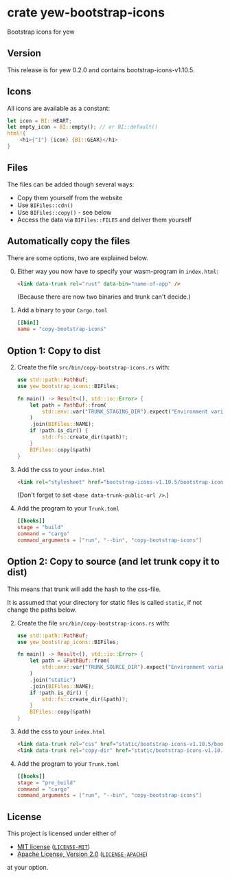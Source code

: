 # crate yew-bootstrap-icons

<!-- cargo-rdme start -->

Bootstrap icons for yew

## Version

This release is for yew 0.2.0 and contains bootstrap-icons-v1.10.5.

## Icons

All icons are available as a constant:
```rust
let icon = BI::HEART;
let empty_icon = BI::empty(); // or BI::default()
html!{
    <h1>{"I"} {icon} {BI::GEAR}</h1>
}
```

## Files

The files can be added though several ways:

* Copy them yourself from the website
* Use `BIFiles::cdn()`
* Use `BIFiles::copy()` - see below
* Access the data via `BIFiles::FILES` and deliver them yourself

## Automatically copy the files

There are some options, two are explained below.

0. Either way you now have to specify your wasm-program in `index.html`:
   ```html
   <link data-trunk rel="rust" data-bin="name-of-app" />
   ```
   (Because there are now two binaries and trunk can't decide.)

1. Add a binary to your `Cargo.toml`
   ```toml
   [[bin]]
   name = "copy-bootstrap-icons"
   ```

## Option 1: Copy to dist

2. Create the file `src/bin/copy-bootstrap-icons.rs` with:
   ```rust
   use std::path::PathBuf;
   use yew_bootstrap_icons::BIFiles;

   fn main() -> Result<(), std::io::Error> {
       let path = PathBuf::from(
           std::env::var("TRUNK_STAGING_DIR").expect("Environment variable TRUNK_STAGING_DIR"),
       )
       .join(BIFiles::NAME);
       if !path.is_dir() {
           std::fs::create_dir(&path)?;
       }
       BIFiles::copy(&path)
   }
   ```

3. Add the css to your `index.html`
   ```html
   <link rel="stylesheet" href="bootstrap-icons-v1.10.5/bootstrap-icons.css" />
   ```
   (Don't forget to set `<base data-trunk-public-url />`.)

4. Add the program to your `Trunk.toml`
   ```toml
   [[hooks]]
   stage = "build"
   command = "cargo"
   command_arguments = ["run", "--bin", "copy-bootstrap-icons"]
   ```

## Option 2: Copy to source (and let trunk copy it to dist)

This means that trunk will add the hash to the css-file.

It is assumed that your directory for static files is called `static`, if not
change the paths below.

2. Create the file `src/bin/copy-bootstrap-icons.rs` with:
   ```rust
   use std::path::PathBuf;
   use yew_bootstrap_icons::BIFiles;

   fn main() -> Result<(), std::io::Error> {
       let path = &PathBuf::from(
           std::env::var("TRUNK_SOURCE_DIR").expect("Environment variable TRUNK_SOURCE_DIR"),
       )
       .join("static")
       .join(BIFiles::NAME);
       if !path.is_dir() {
           std::fs::create_dir(&path)?;
       }
       BIFiles::copy(&path)
   }
   ```

3. Add the css to your `index.html`
   ```html
   <link data-trunk rel="css" href="static/bootstrap-icons-v1.10.5/bootstrap-icons.css" />
   <link data-trunk rel="copy-dir" href="static/bootstrap-icons-v1.10.5/fonts" />
   ```

4. Add the program to your `Trunk.toml`
   ```toml
   [[hooks]]
   stage = "pre_build"
   command = "cargo"
   command_arguments = ["run", "--bin", "copy-bootstrap-icons"]
   ```

<!-- cargo-rdme end -->
## License

This project is licensed under either of

- [MIT license](https://opensource.org/licenses/MIT) ([`LICENSE-MIT`](https://github.com/alexkazik/ownable/blob/main/LICENSE-MIT))
- [Apache License, Version 2.0](https://www.apache.org/licenses/LICENSE-2.0) ([`LICENSE-APACHE`](https://github.com/alexkazik/ownable/blob/main/LICENSE-APACHE))

at your option.
